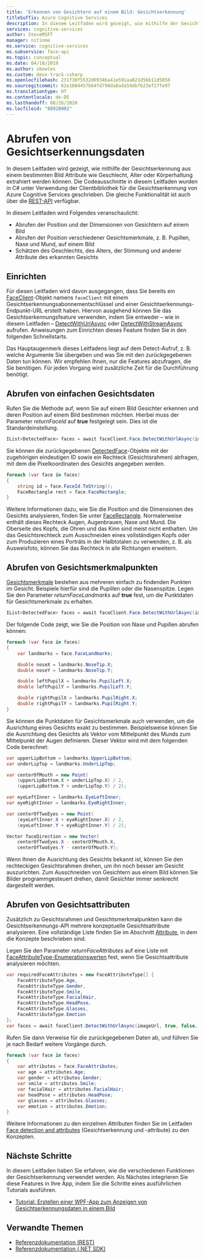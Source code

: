 ```yaml
---
title: 'Erkennen von Gesichtern auf einem Bild: Gesichtserkennung'
titleSuffix: Azure Cognitive Services
description: In diesem Leitfaden wird gezeigt, wie mithilfe der Gesichtserkennung aus einem bestimmten Bild Attribute wie Geschlecht, Alter oder Körperhaltung extrahiert werden können.
services: cognitive-services
author: SteveMSFT
manager: nitinme
ms.service: cognitive-services
ms.subservice: face-api
ms.topic: conceptual
ms.date: 04/18/2019
ms.author: sbowles
ms.custom: devx-track-csharp
ms.openlocfilehash: 231f30f5532d0934ba41e591aa821d56b11d5856
ms.sourcegitcommit: 62e1884457b64fd798da8ada59dbf623ef27fe97
ms.translationtype: HT
ms.contentlocale: de-DE
ms.lasthandoff: 08/26/2020
ms.locfileid: "88928002"
---
```

# <a name="get-face-detection-data"></a>Abrufen von Gesichtserkennungsdaten

In diesem Leitfaden wird gezeigt, wie mithilfe der Gesichtserkennung aus einem bestimmten Bild Attribute wie Geschlecht, Alter oder Körperhaltung extrahiert werden können. Die Codeausschnitte in diesem Leitfaden wurden in C# unter Verwendung der Clientbibliothek für die Gesichtserkennung von Azure Cognitive Services geschrieben. Die gleiche Funktionalität ist auch über die [REST-API](https://westus.dev.cognitive.microsoft.com/docs/services/563879b61984550e40cbbe8d/operations/563879b61984550f30395236) verfügbar.

In diesem Leitfaden wird Folgendes veranschaulicht:

- Abrufen der Position und der Dimensionen von Gesichtern auf einem Bild
- Abrufen der Position verschiedener Gesichtsmerkmale, z. B. Pupillen, Nase und Mund, auf einem Bild
- Schätzen des Geschlechts, des Alters, der Stimmung und anderer Attribute des erkannten Gesichts

## <a name="setup"></a>Einrichten

Für diesen Leitfaden wird davon ausgegangen, dass Sie bereits ein [FaceClient](https://docs.microsoft.com/dotnet/api/microsoft.azure.cognitiveservices.vision.face.faceclient?view=azure-dotnet)-Objekt namens `faceClient` mit einem Gesichtserkennungsabonnementschlüssel und einer Gesichtserkennungs-Endpunkt-URL erstellt haben. Hiervon ausgehend können Sie das Gesichtserkennungsfeature verwenden, indem Sie entweder – wie in diesem Leitfaden – [DetectWithUrlAsync](https://docs.microsoft.com/dotnet/api/microsoft.azure.cognitiveservices.vision.face.faceoperationsextensions.detectwithurlasync?view=azure-dotnet) oder [DetectWithStreamAsync](https://docs.microsoft.com/dotnet/api/microsoft.azure.cognitiveservices.vision.face.faceoperationsextensions.detectwithstreamasync?view=azure-dotnet) aufrufen. Anweisungen zum Einrichten dieses Feature finden Sie in den folgenden Schnellstarts.

Das Hauptaugenmerk dieses Leitfadens liegt auf dem Detect-Aufruf, z. B. welche Argumente Sie übergeben und was Sie mit den zurückgegebenen Daten tun können. Wir empfehlen Ihnen, nur die Features abzufragen, die Sie benötigen. Für jeden Vorgang wird zusätzliche Zeit für die Durchführung benötigt.

## <a name="get-basic-face-data"></a>Abrufen von einfachen Gesichtsdaten

Rufen Sie die Methode auf, wenn Sie auf einem Bild Gesichter erkennen und deren Position auf einem Bild bestimmen möchten. Hierbei muss der Parameter _returnFaceId_ auf **true** festgelegt sein. Dies ist die Standardeinstellung.

```csharp
IList<DetectedFace> faces = await faceClient.Face.DetectWithUrlAsync(imageUrl, true, false, null);
```

Sie können die zurückgegebenen [DetectedFace](https://docs.microsoft.com/dotnet/api/microsoft.azure.cognitiveservices.vision.face.models.detectedface?view=azure-dotnet)-Objekte mit der zugehörigen eindeutigen ID sowie ein Rechteck (Gesichtsrahmen) abfragen, mit dem die Pixelkoordinaten des Gesichts angegeben werden.

```csharp
foreach (var face in faces)
{
    string id = face.FaceId.ToString();
    FaceRectangle rect = face.FaceRectangle;
}
```

Weitere Informationen dazu, wie Sie die Position und die Dimensionen des Gesichts analysieren, finden Sie unter [FaceRectangle](https://docs.microsoft.com/dotnet/api/microsoft.azure.cognitiveservices.vision.face.models.facerectangle?view=azure-dotnet). Normalerweise enthält dieses Rechteck Augen, Augenbrauen, Nase und Mund. Die Oberseite des Kopfs, die Ohren und das Kinn sind meist nicht enthalten. Um das Gesichtsrechteck zum Ausschneiden eines vollständigen Kopfs oder zum Produzieren eines Porträts in der Halbtotalen zu verwenden, z. B. als Ausweisfoto, können Sie das Rechteck in alle Richtungen erweitern.

## <a name="get-face-landmarks"></a>Abrufen von Gesichtsmerkmalpunkten

[Gesichtsmerkmale](../concepts/face-detection.md#face-landmarks) bestehen aus mehreren einfach zu findenden Punkten im Gesicht. Beispiele hierfür sind die Pupillen oder die Nasenspitze. Legen Sie den Parameter _returnFaceLandmarks_ auf **true** fest, um die Punktdaten für Gesichtsmerkmale zu erhalten.

```csharp
IList<DetectedFace> faces = await faceClient.Face.DetectWithUrlAsync(imageUrl, true, true, null);
```

Der folgende Code zeigt, wie Sie die Position von Nase und Pupillen abrufen können:

```csharp
foreach (var face in faces)
{
    var landmarks = face.FaceLandmarks;

    double noseX = landmarks.NoseTip.X;
    double noseY = landmarks.NoseTip.Y;

    double leftPupilX = landmarks.PupilLeft.X;
    double leftPupilY = landmarks.PupilLeft.Y;

    double rightPupilX = landmarks.PupilRight.X;
    double rightPupilY = landmarks.PupilRight.Y;
}
```

Sie können die Punktdaten für Gesichtsmerkmale auch verwenden, um die Ausrichtung eines Gesichts exakt zu bestimmen. Beispielsweise können Sie die Ausrichtung des Gesichts als Vektor vom Mittelpunkt des Munds zum Mittelpunkt der Augen definieren. Dieser Vektor wird mit dem folgenden Code berechnet:

```csharp
var upperLipBottom = landmarks.UpperLipBottom;
var underLipTop = landmarks.UnderLipTop;

var centerOfMouth = new Point(
    (upperLipBottom.X + underLipTop.X) / 2,
    (upperLipBottom.Y + underLipTop.Y) / 2);

var eyeLeftInner = landmarks.EyeLeftInner;
var eyeRightInner = landmarks.EyeRightInner;

var centerOfTwoEyes = new Point(
    (eyeLeftInner.X + eyeRightInner.X) / 2,
    (eyeLeftInner.Y + eyeRightInner.Y) / 2);

Vector faceDirection = new Vector(
    centerOfTwoEyes.X - centerOfMouth.X,
    centerOfTwoEyes.Y - centerOfMouth.Y);
```

Wenn Ihnen die Ausrichtung des Gesichts bekannt ist, können Sie den rechteckigen Gesichtsrahmen drehen, um ihn noch besser am Gesicht auszurichten. Zum Ausschneiden von Gesichtern aus einem Bild können Sie Bilder programmgesteuert drehen, damit Gesichter immer senkrecht dargestellt werden.

## <a name="get-face-attributes"></a>Abrufen von Gesichtsattributen

Zusätzlich zu Gesichtsrahmen und Gesichtsmerkmalpunkten kann die Gesichtserkennungs-API mehrere konzeptuelle Gesichtsattribute analysieren. Eine vollständige Liste finden Sie im Abschnitt [Attribute](../concepts/face-detection.md#attributes), in dem die Konzepte beschrieben sind.

Legen Sie den Parameter _returnFaceAttributes_ auf eine Liste mit [FaceAttributeType-Enumerationswerten](https://docs.microsoft.com/dotnet/api/microsoft.azure.cognitiveservices.vision.face.models.faceattributetype?view=azure-dotnet) fest, wenn Sie Gesichtsattribute analysieren möchten.

```csharp
var requiredFaceAttributes = new FaceAttributeType[] {
    FaceAttributeType.Age,
    FaceAttributeType.Gender,
    FaceAttributeType.Smile,
    FaceAttributeType.FacialHair,
    FaceAttributeType.HeadPose,
    FaceAttributeType.Glasses,
    FaceAttributeType.Emotion
};
var faces = await faceClient.DetectWithUrlAsync(imageUrl, true, false, requiredFaceAttributes);
```

Rufen Sie dann Verweise für die zurückgegebenen Daten ab, und führen Sie je nach Bedarf weitere Vorgänge durch.

```csharp
foreach (var face in faces)
{
    var attributes = face.FaceAttributes;
    var age = attributes.Age;
    var gender = attributes.Gender;
    var smile = attributes.Smile;
    var facialHair = attributes.FacialHair;
    var headPose = attributes.HeadPose;
    var glasses = attributes.Glasses;
    var emotion = attributes.Emotion;
}
```

Weitere Informationen zu den einzelnen Attributen finden Sie im Leitfaden [Face detection and attributes](../concepts/face-detection.md) (Gesichtserkennung und -attribute) zu den Konzepten.

## <a name="next-steps"></a>Nächste Schritte

In diesem Leitfaden haben Sie erfahren, wie die verschiedenen Funktionen der Gesichtserkennung verwendet werden. Als Nächstes integrieren Sie diese Features in Ihre App, indem Sie die Schritte eines ausführlichen Tutorials ausführen.

- [Tutorial: Erstellen einer WPF-App zum Anzeigen von Gesichtserkennungsdaten in einem Bild](../Tutorials/FaceAPIinCSharpTutorial.md)

## <a name="related-topics"></a>Verwandte Themen

- [Referenzdokumentation (REST)](https://westus.dev.cognitive.microsoft.com/docs/services/563879b61984550e40cbbe8d/operations/563879b61984550f30395236)
- [Referenzdokumentation (.NET SDK)](https://docs.microsoft.com/dotnet/api/overview/azure/cognitiveservices/client/faceapi?view=azure-dotnet)